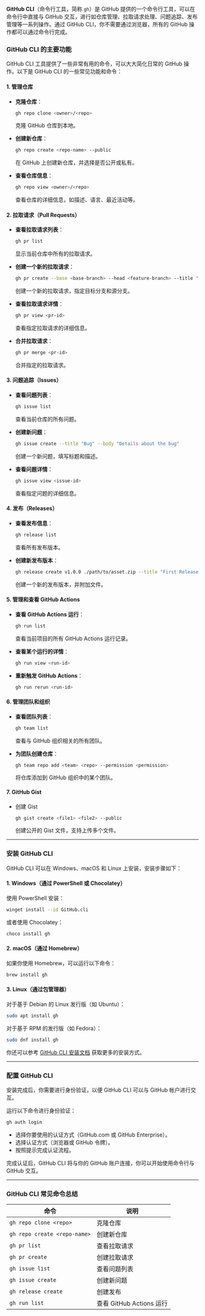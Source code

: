 **GitHub CLI**（命令行工具，简称 `gh`）是 GitHub 提供的一个命令行工具，可以在命令行中直接与 GitHub 交互，进行如仓库管理、拉取请求处理、问题追踪、发布管理等一系列操作。通过 GitHub CLI，你不需要通过浏览器，所有的 GitHub 操作都可以通过命令行完成。

### **GitHub CLI 的主要功能**

GitHub CLI 工具提供了一些非常有用的命令，可以大大简化日常的 GitHub 操作。以下是 GitHub CLI 的一些常见功能和命令：

#### 1. **管理仓库**

- **克隆仓库**：

  ```bash
  gh repo clone <owner>/<repo>
  ```

  克隆 GitHub 仓库到本地。

- **创建新仓库**：

  ```bash
  gh repo create <repo-name> --public
  ```

  在 GitHub 上创建新仓库，并选择是否公开或私有。

- **查看仓库信息**：

  ```bash
  gh repo view <owner>/<repo>
  ```

  查看仓库的详细信息，如描述、语言、最近活动等。

#### 2. **拉取请求（Pull Requests）**

- **查看拉取请求列表**：

  ```bash
  gh pr list
  ```

  显示当前仓库中所有的拉取请求。

- **创建一个新的拉取请求**：

  ```bash
  gh pr create --base <base-branch> --head <feature-branch> --title "Title" --body "Description"
  ```

  创建一个新的拉取请求，指定目标分支和源分支。

- **查看拉取请求详情**：

  ```bash
  gh pr view <pr-id>
  ```

  查看指定拉取请求的详细信息。

- **合并拉取请求**：

  ```bash
  gh pr merge <pr-id>
  ```

  合并指定的拉取请求。

#### 3. **问题追踪（Issues）**

- **查看问题列表**：

  ```bash
  gh issue list
  ```

  查看当前仓库的所有问题。

- **创建新问题**：

  ```bash
  gh issue create --title "Bug" --body "Details about the bug"
  ```

  创建一个新问题，填写标题和描述。

- **查看问题详情**：

  ```bash
  gh issue view <issue-id>
  ```

  查看指定问题的详细信息。

#### 4. **发布（Releases）**

- **查看发布信息**：

  ```bash
  gh release list
  ```

  查看所有发布版本。

- **创建新发布版本**：

  ```bash
  gh release create v1.0.0 ./path/to/asset.zip --title "First Release" --notes "Initial release"
  ```

  创建一个新的发布版本，并附加文件。

#### 5. **管理和查看 GitHub Actions**

- **查看 GitHub Actions 运行**：

  ```bash
  gh run list
  ```

  查看当前项目的所有 GitHub Actions 运行记录。

- **查看某个运行的详情**：

  ```bash
  gh run view <run-id>
  ```

- **重新触发 GitHub Actions**：

  ```bash
  gh run rerun <run-id>
  ```

#### 6. **管理团队和组织**

- **查看团队列表**：

  ```bash
  gh team list
  ```

  查看与 GitHub 组织相关的所有团队。

- **为团队创建仓库**：

  ```bash
  gh team repo add <team> <repo> --permission <permission>
  ```

  将仓库添加到 GitHub 组织中的某个团队。

#### 7. **GitHub Gist**

- 创建 Gist

  ```bash
  gh gist create <file1> <file2> --public
  ```

  创建公开的 Gist 文件，支持上传多个文件。

------

### **安装 GitHub CLI**

GitHub CLI 可以在 Windows、macOS 和 Linux 上安装，安装步骤如下：

#### 1. **Windows**（通过 PowerShell 或 Chocolatey）

使用 PowerShell 安装：

```bash
winget install --id GitHub.cli
```

或者使用 Chocolatey：

```bash
choco install gh
```

#### 2. **macOS**（通过 Homebrew）

如果你使用 Homebrew，可以运行以下命令：

```bash
brew install gh
```

#### 3. **Linux**（通过包管理器）

对于基于 Debian 的 Linux 发行版（如 Ubuntu）：

```bash
sudo apt install gh
```

对于基于 RPM 的发行版（如 Fedora）：

```bash
sudo dnf install gh
```

你还可以参考 [GitHub CLI 安装文档](https://cli.github.com/) 获取更多的安装方式。

------

### **配置 GitHub CLI**

安装完成后，你需要进行身份验证，以便 GitHub CLI 可以与 GitHub 帐户进行交互。

运行以下命令进行身份验证：

```bash
gh auth login
```

- 选择你要使用的认证方式（GitHub.com 或 GitHub Enterprise）。
- 选择认证方式（浏览器或 GitHub 令牌）。
- 按照提示完成认证流程。

完成认证后，GitHub CLI 将与你的 GitHub 账户连接，你可以开始使用命令行与 GitHub 交互。

------

### **GitHub CLI 常见命令总结**

| 命令                         | 说明                     |
| ---------------------------- | ------------------------ |
| `gh repo clone <repo>`       | 克隆仓库                 |
| `gh repo create <repo-name>` | 创建新仓库               |
| `gh pr list`                 | 查看拉取请求             |
| `gh pr create`               | 创建拉取请求             |
| `gh issue list`              | 查看问题列表             |
| `gh issue create`            | 创建新问题               |
| `gh release create`          | 创建发布                 |
| `gh run list`                | 查看 GitHub Actions 运行 |